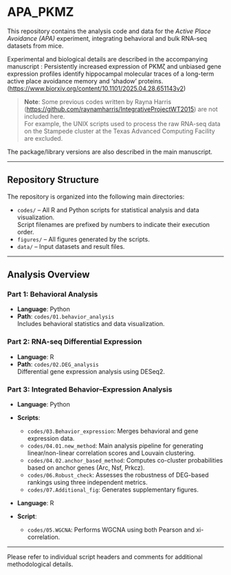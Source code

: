 
# APA_PKMZ

This repository contains the analysis code and data for the *Active Place Avoidance (APA)* experiment, integrating behavioral and bulk RNA-seq datasets from mice.

Experimental and biological details are described in the accompanying manuscript : 
Persistently increased expression of PKMζ and unbiased gene expression profiles identify hippocampal molecular traces of a long-term active place avoidance memory and ‘shadow’ proteins.
(https://www.biorxiv.org/content/10.1101/2025.04.28.651143v2)

> **Note**: Some previous codes written by Rayna Harris (https://github.com/raynamharris/IntegrativeProjectWT2015) are not included here.  
> For example, the UNIX scripts used to process the raw RNA-seq data on the Stampede cluster at the Texas Advanced Computing Facility are excluded.

The package/library versions are also described in the main manuscript. 

---

## Repository Structure

The repository is organized into the following main directories:

- `codes/` – All R and Python scripts for statistical analysis and data visualization.  
  Script filenames are prefixed by numbers to indicate their execution order.
- `figures/` – All figures generated by the scripts.
- `data/` – Input datasets and result files.

---

## Analysis Overview

### Part 1: Behavioral Analysis
- **Language**: Python  
- **Path**: `codes/01.behavior_analysis`  
  Includes behavioral statistics and data visualization.

### Part 2: RNA-seq Differential Expression
- **Language**: R  
- **Path**: `codes/02.DEG_analysis`  
  Differential gene expression analysis using DESeq2.

### Part 3: Integrated Behavior–Expression Analysis
- **Language**: Python  
- **Scripts**:
  - `codes/03.Behavior_expression`: Merges behavioral and gene expression data.
  - `codes/04.01.new_method`: Main analysis pipeline for generating linear/non-linear correlation scores and Louvain clustering.
  - `codes/04.02.anchor_based_method`: Computes co-cluster probabilities based on anchor genes (Arc, Nsf, Prkcz).
  - `codes/06.Robust_check`: Assesses the robustness of DEG-based rankings using three independent metrics.
  - `codes/07.Additional_fig`: Generates supplementary figures.

- **Language**: R  
- **Script**:
  - `codes/05.WGCNA`: Performs WGCNA using both Pearson and xi-correlation.

---

Please refer to individual script headers and comments for additional methodological details.
